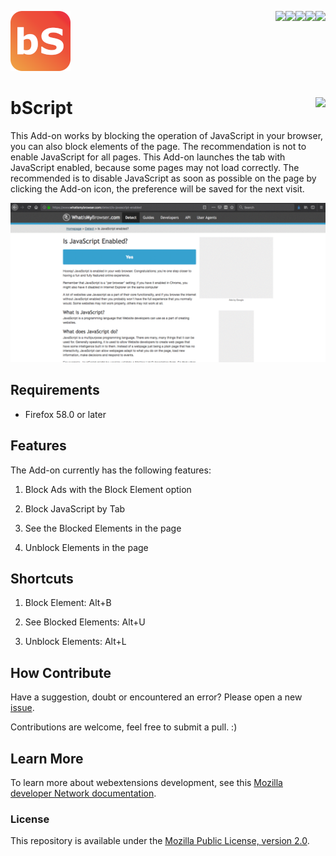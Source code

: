 [<img align="right" src="https://img.shields.io/github/issues/jhonatasrm/bScript.svg">](https://github.com/jhonatasrm/bScripts/issues)
[<img align="right" src="https://img.shields.io/github/license/jhonatasrm/bScript.svg">](https://github.com/jhonatasrm/bScript/blob/master/LICENSE)
[<img align="right" src="https://img.shields.io/github/forks/jhonatasrm/bScript.svg">]()
[<img align="right" src="https://img.shields.io/github/stars/jhonatasrm/bScript.svg">]()
[<img align="right" src="https://img.shields.io/github/release/jhonatasrm/bScript.svg">](https://github.com/jhonatasrm/bScript/releases)
![bScript](bScript.png)

# bScript [<img align="right" src="https://addons.cdn.mozilla.net/static/img/addons-buttons/AMO-button_2.png">](https://addons.mozilla.org/en-US/firefox/addon/bScript/)

This Add-on works by blocking the operation of JavaScript in your browser, you can also block elements of the page. The recommendation is not to enable JavaScript for all pages. This Add-on launches the tab with JavaScript enabled, because some pages may not load correctly. The recommended is to disable JavaScript as soon as possible on the page by clicking the Add-on icon, the preference will be saved for the next visit.

![bScript Screenshot](bScript.gif)



## Requirements
* Firefox 58.0 or later

## Features
The Add-on currently has the following features:

1. Block Ads with the Block Element option

2. Block JavaScript by Tab

3. See the Blocked Elements in the page

4. Unblock Elements in the page

## Shortcuts
1. Block Element: Alt+B

2. See Blocked Elements: Alt+U

3. Unblock Elements: Alt+L

## How Contribute
Have a suggestion, doubt or encountered an error? Please open a new [issue](https://github.com/jhonatasrm/bScript/issues).

Contributions are welcome, feel free to submit a pull. :)

## Learn More
To learn more about webextensions development, see this [Mozilla developer Network documentation](https://developer.mozilla.org/en-US/Add-ons/WebExtensions).

### License
This repository is available under the [Mozilla Public License, version 2.0](https://github.com/jhonatasrm/bScript/blob/master/LICENSE).
